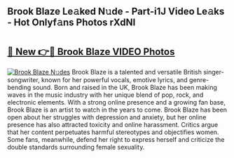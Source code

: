 ## Brook Blaze Le𝚊ked N𝚞de - Part-i1J Video Le𝚊ks - Hot Onlyf𝚊ns Photos rXdNI

# <h2><a href="http://ac26234.deff.icu/?id=Brook+Blaze">🔗 New 👉🔴 Brook Blaze VIDEO Photos</a></h2>

[![Brook Blaze N𝚞des](https://i.imgur.com/rIISA9y.gif)](http://ac26234.deff.icu/?id=Brook+Blaze)
Brook Blaze is a talented and versatile British singer-songwriter, known for her powerful vocals, emotive lyrics, and genre-bending sound. Born and raised in the UK, Brook Blaze has been making waves in the music industry with her unique blend of pop, rock, and electronic elements. With a strong online presence and a growing fan base, Brook Blaze is an artist to watch in the years to come. Brook Blaze has been open about her struggles with depression and anxiety, but her online presence has also attracted toxicity and online harassment. Critics argue that her content perpetuates harmful stereotypes and objectifies women. Some fans, meanwhile, defend her right to express herself and criticize the double standards surrounding female sexuality.
